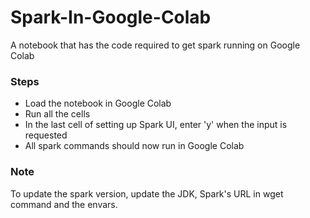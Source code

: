# Spark-In-Google-Colab
A notebook that has the code required to get spark running on Google Colab


### Steps
- Load the notebook in Google Colab
- Run all the cells
- In the last cell of setting up Spark UI, enter 'y' when the input is requested
- All spark commands should now run in Google Colab

### Note
To update the spark version, update the JDK, Spark's URL in wget command and the envars. 

